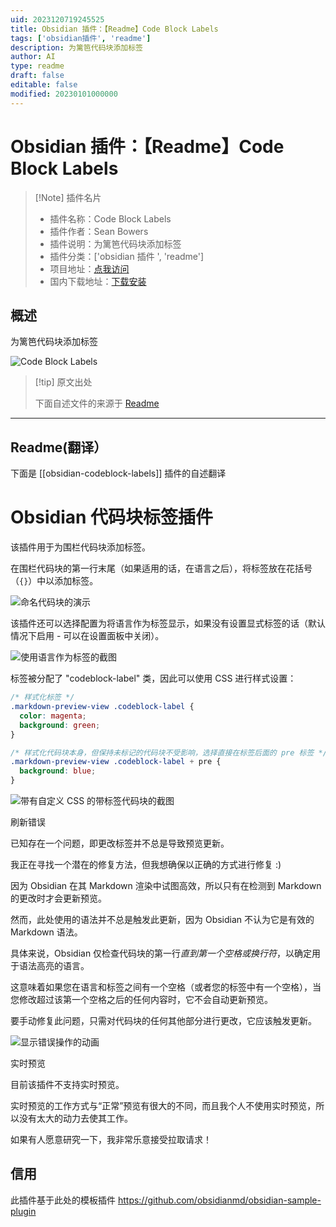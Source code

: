 ```yaml
---
uid: 2023120719245525
title: Obsidian 插件：【Readme】Code Block Labels
tags: ['obsidian插件', 'readme']
description: 为篱笆代码块添加标签
author: AI
type: readme
draft: false
editable: false
modified: 20230101000000
---
```


# Obsidian 插件：【Readme】Code Block Labels

> [!Note] 插件名片
> - 插件名称：Code Block Labels
> - 插件作者：Sean Bowers
> - 插件说明：为篱笆代码块添加标签
> - 插件分类：['obsidian 插件 ', 'readme']
> - 项目地址：[点我访问](https://github.com/stbowers/obsidian-codeblock-labels)
> - 国内下载地址：[下载安装](https://pkmer.cn/products/plugin/pluginMarket/?obsidian-codeblock-labels)

## 概述

为篱笆代码块添加标签

![Code Block Labels](https://cdn.pkmer.cn/covers/obsidian-codeblock-labels.gif!pkmer)

> [!tip] 原文出处
>
>下面自述文件的来源于 [Readme](https://ghproxy.net/https://raw.githubusercontent.com/stbowers/obsidian-codeblock-labels/main/README.md)
>

---

## Readme(翻译）

下面是 [[obsidian-codeblock-labels]] 插件的自述翻译

# Obsidian 代码块标签插件

该插件用于为围栏代码块添加标签。

在围栏代码块的第一行末尾（如果适用的话，在语言之后），将标签放在花括号（`{}`）中以添加标签。

![命名代码块的演示](https://cdn.pkmer.cn/covers/obsidian-codeblock-labels_2_0.gif!pkmer)

该插件还可以选择配置为将语言作为标签显示，如果没有设置显式标签的话（默认情况下启用 - 可以在设置面板中关闭）。

![使用语言作为标签的截图](https://cdn.pkmer.cn/covers/obsidian-codeblock-labels_2_1.png!pkmer)

标签被分配了 "codeblock-label" 类，因此可以使用 CSS 进行样式设置：

```css
/* 样式化标签 */
.markdown-preview-view .codeblock-label {
  color: magenta;
  background: green;
}

/* 样式化代码块本身，但保持未标记的代码块不受影响，选择直接在标签后面的 pre 标签 */
.markdown-preview-view .codeblock-label + pre {
  background: blue;
}
```

![带有自定义 CSS 的带标签代码块的截图](https://cdn.pkmer.cn/covers/obsidian-codeblock-labels_2_2.png!pkmer)

刷新错误

已知存在一个问题，即更改标签并不总是导致预览更新。

我正在寻找一个潜在的修复方法，但我想确保以正确的方式进行修复 :)

因为 Obsidian 在其 Markdown 渲染中试图高效，所以只有在检测到 Markdown 的更改时才会更新预览。

然而，此处使用的语法并不总是触发此更新，因为 Obsidian 不认为它是有效的 Markdown 语法。

具体来说，Obsidian 仅检查代码块的第一行*直到第一个空格或换行符*，以确定用于语法高亮的语言。

这意味着如果您在语言和标签之间有一个空格（或者您的标签中有一个空格），当您修改超过该第一个空格之后的任何内容时，它不会自动更新预览。

要手动修复此问题，只需对代码块的任何其他部分进行更改，它应该触发更新。

![显示错误操作的动画](https://cdn.pkmer.cn/covers/obsidian-codeblock-labels_2_3.gif!pkmer)

实时预览

目前该插件不支持实时预览。

实时预览的工作方式与“正常”预览有很大的不同，而且我个人不使用实时预览，所以没有太大的动力去使其工作。

如果有人愿意研究一下，我非常乐意接受拉取请求！

## 信用

此插件基于此处的模板插件 <https://github.com/obsidianmd/obsidian-sample-plugin>
